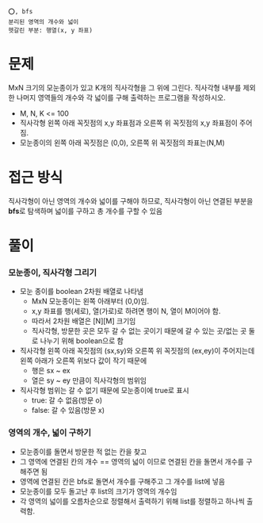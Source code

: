```
⭕️, bfs
분리된 영역의 개수와 넓이
헷갈린 부분: 행열(x, y 좌표)
```

# 문제

MxN 크기의 모눈종이가 있고 K개의 직사각형을 그 위에 그린다. 직사각형 내부를 제외한 나머지 영역들의 개수와 각 넓이를 구해 출력하는 프로그램을 작성하시오.

- M, N, K <= 100
- 직사각형 왼쪽 아래 꼭짓점의 x,y 좌표점과 오른쪽 위 꼭짓점의 x,y 좌표점이 주어짐.
- 모눈종이의 왼쪽 아래 꼭짓점은 (0,0), 오른쪽 위 꼭짓점의 좌표는(N,M)

# 접근 방식

직사각형이 아닌 영역의 개수와 넓이를 구해야 하므로, 직사각형이 아닌 연결된 부분을 **bfs**로 탐색하며 넓이를 구하고 총 개수를 구할 수 있음

# 풀이

### 모눈종이, 직사각형 그리기

- 모눈 종이를 boolean 2차원 배열로 나타냄
  - MxN 모눈종이는 왼쪽 아래부터 (0,0)임.
  - x,y 좌표를 행(세로), 열(가로)로 하려면 행이 N, 열이 M이어야 함.
  - 따라서 2차원 배열은 [N][M] 크기임
  - 직사각형, 방문한 곳은 모두 갈 수 없는 곳이기 때문에 갈 수 있는 곳/없는 곳 둘로 나누기 위해 boolean으로 함
- 직사각형 왼쪽 아래 꼭짓점의 (sx,sy)와 오른쪽 위 꼭짓점의 (ex,ey)이 주어지는데 왼쪽 아래가 오른쪽 위보다 값이 작기 때문에
  - 행은 sx ~ ex
  - 열은 sy ~ ey 만큼이 직사각형의 범위임
- 직사각형 범위는 갈 수 없기 때문에 모눈종이에 true로 표시
  - true: 갈 수 없음(방문 o)
  - false: 갈 수 있음(방문 x)

### 영역의 개수, 넓이 구하기

- 모눈종이를 돌면서 방문한 적 없는 칸을 찾고
- 그 영역에 연결된 칸의 개수 == 영역의 넓이 이므로 연결된 칸을 돌면서 개수를 구해주면 됨
- 영역에 연결된 칸은 bfs로 돌면서 개수를 구해주고 그 개수를 list에 넣음
- 모눈종이를 모두 돌고난 후 list의 크기가 영역의 개수임
- 각 영역의 넓이를 오름차순으로 정렬해서 출력하기 위해 list를 정렬하고 하나씩 출력함.
